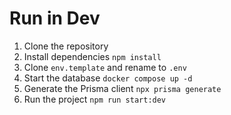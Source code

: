 # Run in Dev
1. Clone the repository
2. Install dependencies `npm install`
3. Clone `env.template` and rename to `.env`
4. Start the database `docker compose up -d`
5. Generate the Prisma client `npx prisma generate`
6. Run the project `npm run start:dev`




